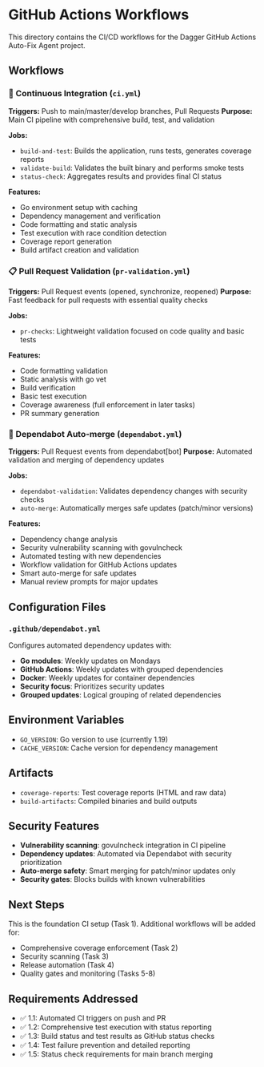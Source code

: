 # GitHub Actions Workflows

This directory contains the CI/CD workflows for the Dagger GitHub Actions Auto-Fix Agent project.

## Workflows

### 🔄 Continuous Integration (`ci.yml`)
**Triggers:** Push to main/master/develop branches, Pull Requests
**Purpose:** Main CI pipeline with comprehensive build, test, and validation

**Jobs:**
- `build-and-test`: Builds the application, runs tests, generates coverage reports
- `validate-build`: Validates the built binary and performs smoke tests
- `status-check`: Aggregates results and provides final CI status

**Features:**
- Go environment setup with caching
- Dependency management and verification
- Code formatting and static analysis
- Test execution with race condition detection
- Coverage report generation
- Build artifact creation and validation

### 📋 Pull Request Validation (`pr-validation.yml`)
**Triggers:** Pull Request events (opened, synchronize, reopened)
**Purpose:** Fast feedback for pull requests with essential quality checks

**Jobs:**
- `pr-checks`: Lightweight validation focused on code quality and basic tests

**Features:**
- Code formatting validation
- Static analysis with go vet
- Build verification
- Basic test execution
- Coverage awareness (full enforcement in later tasks)
- PR summary generation

### 🤖 Dependabot Auto-merge (`dependabot.yml`)
**Triggers:** Pull Request events from dependabot[bot]
**Purpose:** Automated validation and merging of dependency updates

**Jobs:**
- `dependabot-validation`: Validates dependency changes with security checks
- `auto-merge`: Automatically merges safe updates (patch/minor versions)

**Features:**
- Dependency change analysis
- Security vulnerability scanning with govulncheck
- Automated testing with new dependencies
- Workflow validation for GitHub Actions updates
- Smart auto-merge for safe updates
- Manual review prompts for major updates

## Configuration Files

### `.github/dependabot.yml`
Configures automated dependency updates with:
- **Go modules**: Weekly updates on Mondays
- **GitHub Actions**: Weekly updates with grouped dependencies  
- **Docker**: Weekly updates for container dependencies
- **Security focus**: Prioritizes security updates
- **Grouped updates**: Logical grouping of related dependencies

## Environment Variables

- `GO_VERSION`: Go version to use (currently 1.19)
- `CACHE_VERSION`: Cache version for dependency management

## Artifacts

- `coverage-reports`: Test coverage reports (HTML and raw data)
- `build-artifacts`: Compiled binaries and build outputs

## Security Features

- **Vulnerability scanning**: govulncheck integration in CI pipeline
- **Dependency updates**: Automated via Dependabot with security prioritization
- **Auto-merge safety**: Smart merging for patch/minor updates only
- **Security gates**: Blocks builds with known vulnerabilities

## Next Steps

This is the foundation CI setup (Task 1). Additional workflows will be added for:
- Comprehensive coverage enforcement (Task 2)
- Security scanning (Task 3)
- Release automation (Task 4)
- Quality gates and monitoring (Tasks 5-8)

## Requirements Addressed

- ✅ 1.1: Automated CI triggers on push and PR
- ✅ 1.2: Comprehensive test execution with status reporting
- ✅ 1.3: Build status and test results as GitHub status checks
- ✅ 1.4: Test failure prevention and detailed reporting
- ✅ 1.5: Status check requirements for main branch merging